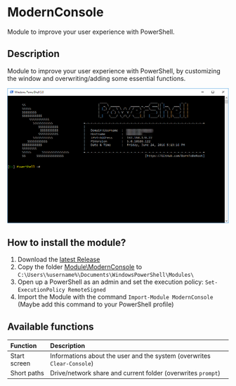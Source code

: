 # ModernConsole

Module to improve your user experience with PowerShell.

## Description

Module to improve your user experience with PowerShell, by customizing the window and overwriting/adding some essential functions. 

![Screenshot](/Documentation/Images/ModernConsole.png?raw=true "ModernConsole")

## How to install the module?

1. Download the [latest Release](https://github.com/BornToBeRoot/PowerShell_ModernConsole/releases/latest) 
2. Copy the folder [Module\ModernConsole](Module/ModernConsole) to `C:\Users\%username%\Documents\WindowsPowerShell\Modules\`
3. Open up a PowerShell as an admin and set the execution policy: `Set-ExecutionPolicy RemoteSigned`
4. Import the Module with the command `Import-Module ModernConsole` (Maybe add this command to your PowerShell profile)

## Available functions

| Function | Description |
| :--- | :--- |
| Start screen | Informations about the user and the system (overwrites `Clear-Console`) |
| Short paths | Drive/network share and current folder (overwrites `prompt`) |
